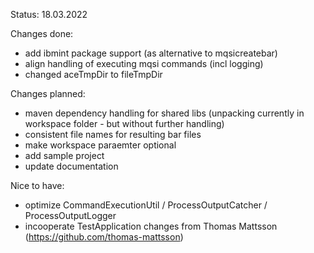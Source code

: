 Status: 18.03.2022 

Changes done: 
- add ibmint package support (as alternative to mqsicreatebar) 
- align handling of executing mqsi commands (incl logging) 
- changed aceTmpDir to fileTmpDir

Changes planned: 
- maven dependency handling for shared libs 
(unpacking currently in workspace folder - but without further handling) 
- consistent file names for resulting bar files 
- make workspace paraemter optional 
- add sample project 
- update documentation 
 

Nice to have: 
- optimize CommandExecutionUtil / ProcessOutputCatcher / ProcessOutputLogger 
- incooperate TestApplication changes from Thomas Mattsson (https://github.com/thomas-mattsson)

